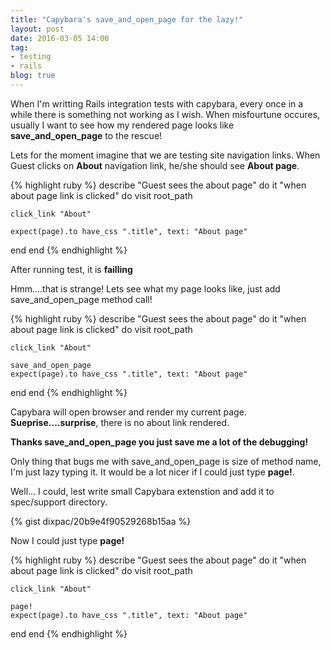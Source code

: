 ```yaml
---
title: "Capybara's save_and_open_page for the lazy!"
layout: post
date: 2016-03-05 14:00
tag:
- testing
- rails
blog: true
---
```



When I'm writting Rails integration tests with capybara, every once
in a while there is something not working as I wish.
When misfourtune occures, usually I want to see how my
rendered page looks like **save_and_open_page** to the rescue!

Lets for the moment imagine that we are testing site navigation links.
When Guest clicks on **About** navigation link, he/she should see **About
page**.

{% highlight ruby %}
describe "Guest sees the about page" do
  it "when about page link is clicked" do
    visit root_path

    click_link "About"

    expect(page).to have_css ".title", text: "About page"
  end
end
{% endhighlight %}


After running test, it is **failling**

Hmm....that is strange!
Lets see what my page looks like, just add save_and_open_page method
call!

{% highlight ruby %}
describe "Guest sees the about page" do
  it "when about page link is clicked" do
    visit root_path

    click_link "About"

    save_and_open_page
    expect(page).to have_css ".title", text: "About page"
  end
end
{% endhighlight %}

Capybara will open browser and render my current page.
**Sueprise....surprise**, there is no about link rendered.

**Thanks save_and_open_page you just save me a lot of the debugging!**

Only thing that bugs me with save_and_open_page is size of method name,
I'm just lazy typing it.
It would be a lot nicer if I could just type **page!**.

Well... I could, lest write small Capybara extenstion and add it to
spec/support directory.

{% gist dixpac/20b9e4f90529268b15aa %}

Now I could just type
**page!**

{% highlight ruby %}
describe "Guest sees the about page" do
  it "when about page link is clicked" do
    visit root_path

    click_link "About"

    page!
    expect(page).to have_css ".title", text: "About page"
  end
end
{% endhighlight %}
